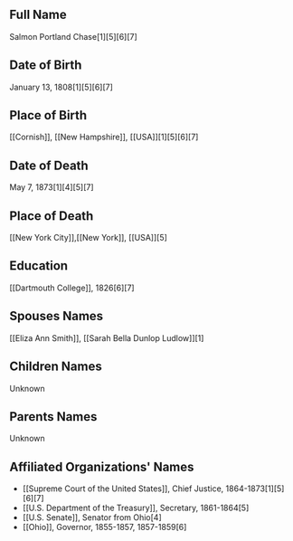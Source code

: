 ## Full Name
Salmon Portland Chase[1][5][6][7]

## Date of Birth
January 13, 1808[1][5][6][7]

## Place of Birth
[[Cornish]], [[New Hampshire]], [[USA]][1][5][6][7]

## Date of Death
May 7, 1873[1][4][5][7]

## Place of Death
[[New York City]],[[New York]], [[USA]][5]

## Education
[[Dartmouth College]], 1826[6][7]

## Spouses Names
[[Eliza Ann Smith]], [[Sarah Bella Dunlop Ludlow]][1]

## Children Names
Unknown

## Parents Names
Unknown

## Affiliated Organizations' Names
- [[Supreme Court of the United States]], Chief Justice, 1864-1873[1][5][6][7]
- [[U.S. Department of the Treasury]], Secretary, 1861-1864[5]
- [[U.S. Senate]], Senator from Ohio[4]
- [[Ohio]], Governor, 1855-1857, 1857-1859[6]

